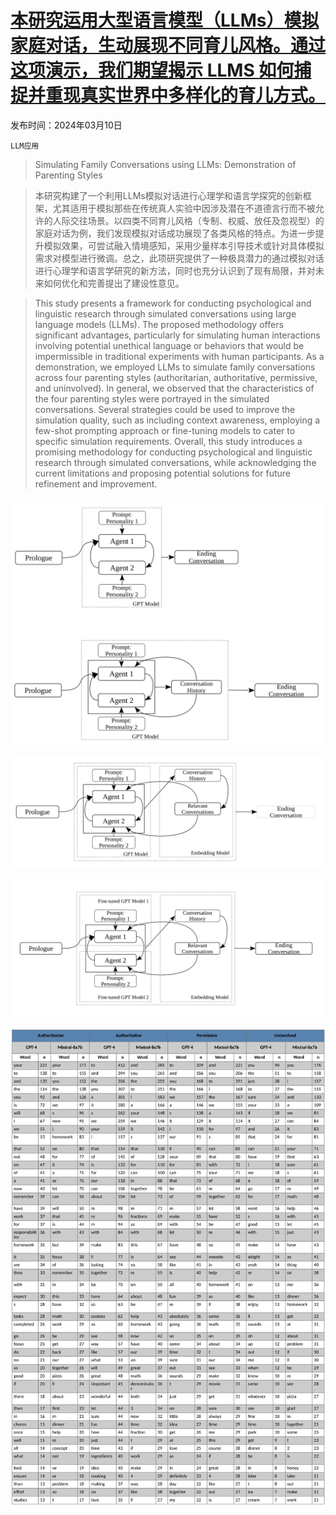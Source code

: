 # [本研究运用大型语言模型（LLMs）模拟家庭对话，生动展现不同育儿风格。通过这项演示，我们期望揭示 LLMS 如何捕捉并重现真实世界中多样化的育儿方式。](https://arxiv.org/abs/2403.06144)

发布时间：2024年03月10日

`LLM应用`

> Simulating Family Conversations using LLMs: Demonstration of Parenting Styles

> 本研究构建了一个利用LLMs模拟对话进行心理学和语言学探究的创新框架，尤其适用于模拟那些在传统真人实验中因涉及潜在不道德言行而不被允许的人际交往场景。以四类不同育儿风格（专制、权威、放任及忽视型）的家庭对话为例，我们发现模拟对话成功展现了各类风格的特点。为进一步提升模拟效果，可尝试融入情境感知，采用少量样本引导技术或针对具体模拟需求对模型进行微调。总之，此项研究提供了一种极具潜力的通过模拟对话进行心理学和语言学研究的新方法，同时也充分认识到了现有局限，并对未来如何优化和完善提出了建设性意见。

> This study presents a framework for conducting psychological and linguistic research through simulated conversations using large language models (LLMs). The proposed methodology offers significant advantages, particularly for simulating human interactions involving potential unethical language or behaviors that would be impermissible in traditional experiments with human participants. As a demonstration, we employed LLMs to simulate family conversations across four parenting styles (authoritarian, authoritative, permissive, and uninvolved). In general, we observed that the characteristics of the four parenting styles were portrayed in the simulated conversations. Several strategies could be used to improve the simulation quality, such as including context awareness, employing a few-shot prompting approach or fine-tuning models to cater to specific simulation requirements. Overall, this study introduces a promising methodology for conducting psychological and linguistic research through simulated conversations, while acknowledging the current limitations and proposing potential solutions for future refinement and improvement.

![本研究运用大型语言模型（LLMs）模拟家庭对话，生动展现不同育儿风格。通过这项演示，我们期望揭示 LLMS 如何捕捉并重现真实世界中多样化的育儿方式。](../../../paper_images/2403.06144/x3.png)

![本研究运用大型语言模型（LLMs）模拟家庭对话，生动展现不同育儿风格。通过这项演示，我们期望揭示 LLMS 如何捕捉并重现真实世界中多样化的育儿方式。](../../../paper_images/2403.06144/x4.png)

![本研究运用大型语言模型（LLMs）模拟家庭对话，生动展现不同育儿风格。通过这项演示，我们期望揭示 LLMS 如何捕捉并重现真实世界中多样化的育儿方式。](../../../paper_images/2403.06144/x5.png)

![本研究运用大型语言模型（LLMs）模拟家庭对话，生动展现不同育儿风格。通过这项演示，我们期望揭示 LLMS 如何捕捉并重现真实世界中多样化的育儿方式。](../../../paper_images/2403.06144/x6.png)